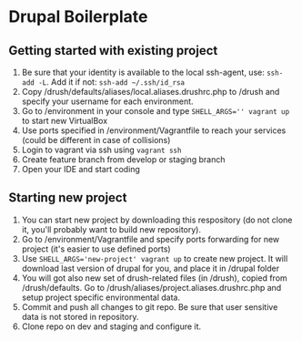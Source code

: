 # Drupal Boilerplate

## Getting started with existing project
1. Be sure that your identity is available to the local ssh-agent, use: `ssh-add -L`. Add it if not: `ssh-add ~/.ssh/id_rsa`
1. Copy /drush/defaults/aliases/local.aliases.drushrc.php to /drush and specify your username for each environment.
1. Go to /environment in your console and type `SHELL_ARGS='' vagrant up` to start new VirtualBox
1. Use ports specified in /environment/Vagrantfile to reach your services (could be different in case of collisions)
1. Login to vagrant via ssh using `vagrant ssh`
1. Create feature branch from develop or staging branch
1. Open your IDE and start coding

## Starting new project
1. You can start new project by downloading this respository (do not clone it, you'll probably want to build new repository).
1. Go to /environment/Vagrantfile and specify ports forwarding for new project (it's easier to use defined ports)
1. Use `SHELL_ARGS='new-project' vagrant up` to create new project. It will download last version of drupal for you, and place it in /drupal folder
1. You will got also new set of drush-related files (in /drush), copied from /drush/defaults. Go to /drush/aliases/project.aliases.drushrc.php and setup project specific environmental data.
1. Commit and push all changes to git repo. Be sure that user sensitive data is not stored in repository.
1. Clone repo on dev and staging and configure it.
